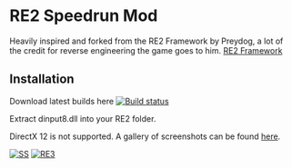 # RE2 Speedrun Mod 

 Heavily inspired and forked from the RE2 Framework by Preydog, a lot of the credit for reverse engineering the game goes to
 him. 
 [RE2 Framework](https://github.com/praydog/RE2-Mod-Framework/)

## Installation
Download latest builds here [![Build status](https://ci.appveyor.com/api/projects/status/wtaag331kl24g2pn?svg=true)](https://ci.appveyor.com/project/hntd187/re2-speedrun-overlay)

Extract dinput8.dll into your RE2 folder.

DirectX 12 is not supported. A gallery of screenshots can be found [here](https://imgur.com/a/y2dZaKD).

[![SS](https://i.imgur.com/C5pQcTf.jpg)](https://i.imgur.com/C5pQcTf.jpg)
[![RE3](https://i.imgur.com/3ueHkQb.jpg)](https://i.imgur.com/3ueHkQb.jpg)
